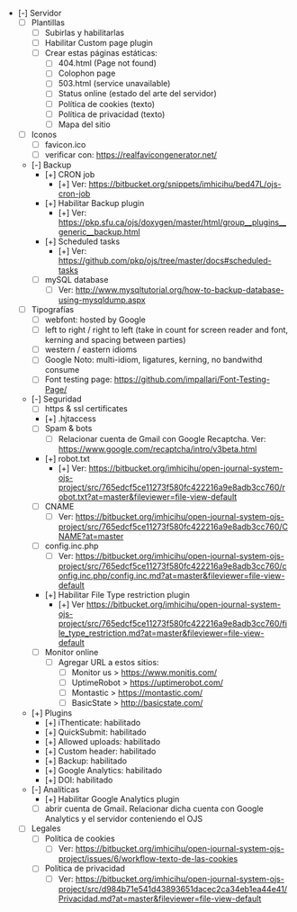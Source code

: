 - [-] Servidor
	- [ ] Plantillas
		- [ ] Subirlas y habilitarlas
		- [ ] Habilitar Custom page plugin
		- [ ] Crear estas páginas estáticas:
			- [ ] 404.html (Page not found)
			- [ ] Colophon page
			- [ ] 503.html (service unavailable)
			- [ ] Status online (estado del arte del servidor)
			- [ ] Política de cookies (texto)
			- [ ] Política de privacidad (texto)
			- [ ] Mapa del sitio
	- [ ] Iconos
		- [ ] favicon.ico
		- [ ] verificar con: https://realfavicongenerator.net/
	- [-] Backup
		- [+] CRON job
			- [+] Ver: https://bitbucket.org/snippets/imhicihu/bed47L/ojs-cron-job
		- [+] Habilitar Backup plugin
			- [+] Ver: https://pkp.sfu.ca/ojs/doxygen/master/html/group__plugins__generic__backup.html
		- [+] Scheduled tasks
			- [+] Ver: https://github.com/pkp/ojs/tree/master/docs#scheduled-tasks
		- [ ] mySQL database
			- [ ] Ver: http://www.mysqltutorial.org/how-to-backup-database-using-mysqldump.aspx
	- [ ] Tipografías
		- [ ] webfont: hosted by Google
		- [ ] left to right / right to left (take in count for screen reader and font, kerning and spacing between parties)
		- [ ] western / eastern idioms
		- [ ] Google Noto: multi-idiom, ligatures, kerning, no bandwithd consume
		- [ ] Font testing page: https://github.com/impallari/Font-Testing-Page/
	- [-] Seguridad
		- [ ] https & ssl certificates
		- [+] .hjtaccess
		- [ ] Spam & bots
			- [ ] Relacionar cuenta de Gmail con Google Recaptcha. Ver: https://www.google.com/recaptcha/intro/v3beta.html
		- [+] robot.txt
			- [+] Ver: https://bitbucket.org/imhicihu/open-journal-system-ojs-project/src/765edcf5ce11273f580fc422216a9e8adb3cc760/robot.txt?at=master&fileviewer=file-view-default
		- [ ] CNAME
			- [ ] Ver: https://bitbucket.org/imhicihu/open-journal-system-ojs-project/src/765edcf5ce11273f580fc422216a9e8adb3cc760/CNAME?at=master
		- [ ] config.inc.php
			- [ ] Ver: https://bitbucket.org/imhicihu/open-journal-system-ojs-project/src/765edcf5ce11273f580fc422216a9e8adb3cc760/config.inc.php/config.inc.md?at=master&fileviewer=file-view-default
		- [+] Habilitar File Type restriction plugin
			- [+] Ver https://bitbucket.org/imhicihu/open-journal-system-ojs-project/src/765edcf5ce11273f580fc422216a9e8adb3cc760/file_type_restriction.md?at=master&fileviewer=file-view-default
		- [ ] Monitor online
			- [ ] Agregar URL a estos sitios:
				- [ ] Monitor us > https://www.monitis.com/
				- [ ] UptimeRobot > https://uptimerobot.com/
				- [ ] Montastic > https://montastic.com/
				- [ ] BasicState > http://basicstate.com/
	- [+] Plugins
		- [+] iThenticate: habilitado
		- [+] QuickSubmit: habilitado
		- [+] Allowed uploads: habilitado
		- [+] Custom header: habilitado
		- [+] Backup: habilitado
		- [+] Google Analytics: habilitado
		- [+] DOI: habilitado
	- [-] Analíticas
		- [+] Habilitar Google Analytics plugin
		- [ ] abrir cuenta de Gmail. Relacionar dicha cuenta con Google Analytics y el servidor conteniendo el OJS
	- [ ] Legales
		- [ ] Política de cookies
			- [ ] Ver: https://bitbucket.org/imhicihu/open-journal-system-ojs-project/issues/6/workflow-texto-de-las-cookies
		- [ ] Política de privacidad
			- [ ] Ver: https://bitbucket.org/imhicihu/open-journal-system-ojs-project/src/d984b71e541d43893651dacec2ca34eb1ea44e41/Privacidad.md?at=master&fileviewer=file-view-default
